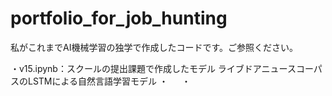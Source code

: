 # portfolio_for_job_hunting
私がこれまでAI機械学習の独学で作成したコードです。ご参照ください。

・v15.ipynb：スクールの提出課題で作成したモデル
  ライブドアニュースコーパスのLSTMによる自然言語学習モデル
・
　
・
